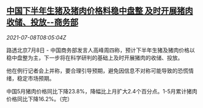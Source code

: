 <!--1625733063000-->
[中国下半年生猪及猪肉价格料稳中盘整 及时开展猪肉收储、投放--商务部](https://cn.reuters.com/article/china-moc-2h-hog-pork-price-0708-idCNKCS2EE0Q2)
------

<div><i>2021-07-08T08:05:04Z</i></div><p>路透北京7月8日 - 中国商务部发言人高峰周四称，预计下半年生猪及猪肉价格以稳中盘整为主，下一步将在科学研判的基础上及时开展猪肉的收储、投放。</p><p>他在例行记者会上并称，要合理引导预期，避免因信息不对称可能导致的恐慌情绪，稳定市场预期。</p><p>中国5月猪肉价格同比下降23.8%，降幅比上月扩大2.4个百分点。1-5月累计猪肉价格同比下降16.2%。（完）</p>
